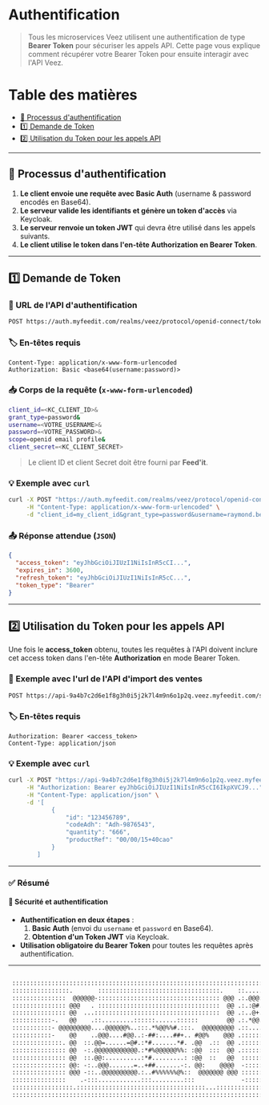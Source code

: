 # Authentification

> Tous les microservices Veez utilisent une authentification de type **Bearer Token** pour sécuriser les appels API.
> Cette page vous explique comment récupérer votre Bearer Token pour ensuite interagir avec l'API Veez.

# Table des matières

- [🔄 Processus d'authentification](#processus-authentification)
- [1️⃣ Demande de Token](#demande-token)
- [2️⃣ Utilisation du Token pour les appels API](#utilisation-token)

---

## 🔄 <a id="processus-authentification"></a> Processus d'authentification

1. **Le client envoie une requête avec Basic Auth** (username & password encodés en Base64).
2. **Le serveur valide les identifiants et génère un token d'accès** via Keycloak.
3. **Le serveur renvoie un token JWT** qui devra être utilisé dans les appels suivants.
4. **Le client utilise le token dans l'en-tête Authorization en Bearer Token**.

---

## 1️⃣ <a id="demande-token"></a> Demande de Token

### 📌 URL de l'API d'authentification

```sh
POST https://auth.myfeedit.com/realms/veez/protocol/openid-connect/token
```

### 🏷️ En-têtes requis

```http
Content-Type: application/x-www-form-urlencoded
Authorization: Basic <base64(username:password)>
```

### 📥 Corps de la requête (`x-www-form-urlencoded`)

```sh
client_id=<KC_CLIENT_ID>&
grant_type=password&
username=<VOTRE_USERNAME>&
password=<VOTRE_PASSWORD>&
scope=openid email profile&
client_secret=<KC_CLIENT_SECRET>
```

> Le client ID et client Secret doit être fourni par **Feed'it**.

### 💡 Exemple avec `curl`

```sh
curl -X POST "https://auth.myfeedit.com/realms/veez/protocol/openid-connect/token" \
     -H "Content-Type: application/x-www-form-urlencoded" \
     -d "client_id=my_client_id&grant_type=password&username=raymond.bechard&password=password123&scope=openid email profile&client_secret=my_client_secret"
```

### 📤 Réponse attendue (`JSON`)

```json
{
  "access_token": "eyJhbGciOiJIUzI1NiIsInR5cCI...",
  "expires_in": 3600,
  "refresh_token": "eyJhbGciOiJIUzI1NiIsInR5cC...",
  "token_type": "Bearer"
}
```

---

## 2️⃣ <a id="utilisation-token"></a> Utilisation du Token pour les appels API

Une fois le **access_token** obtenu, toutes les requêtes à l'API doivent inclure cet access token dans l'en-tête **Authorization** en mode Bearer Token.

### 📌 Exemple avec l'url de l'API d'import des ventes

```sh
POST https://api-9a4b7c2d6e1f8g3h0i5j2k7l4m9n6o1p2q.veez.myfeedit.com/sales/:year
```

### 🏷️ En-têtes requis

```http
Authorization: Bearer <access_token>
Content-Type: application/json
```

### 💡 Exemple avec `curl`

```sh
curl -X POST "https://api-9a4b7c2d6e1f8g3h0i5j2k7l4m9n6o1p2q.veez.myfeedit.com/sales/2025" \
     -H "Authorization: Bearer eyJhbGciOiJIUzI1NiIsInR5cCI6IkpXVCJ9..." \
     -H "Content-Type: application/json" \
     -d '[
  			{
				"id": "123456789",
				"codeAdh": "Adh-9876543",
				"quantity": "666",
				"productRef": "00/00/15+40cao"
			}
		]
```

---

### ✅ <a id="resume"></a> Résumé

#### 🔐 Sécurité et authentification

- **Authentification en deux étapes** :
  1. **Basic Auth** (envoi du `username` et `password` en Base64).
  2. **Obtention d'un Token JWT** via Keycloak.
- **Utilisation obligatoire du Bearer Token** pour toutes les requêtes après authentification.

---

```txt

 :::::::::::::::::::::::::::::::::::::::::::::::::::::::::::::::::::::::::::::::::::::::::::::::::::::::
 ::::::::::::::::.       ::::::::::::::::::::::::::::::::::.    ::.....:::::::::::::::::::::::::::::::::
 :::::::::::::::  @@@@@@-:::::::::::::::::::::::::::::::::: @@@ .:.@@@:::.    .:::::::::::::::::::::::::
 ::::::::::::::: @@@   . ::::::::::::::::::::::::::::::::::  @@ .:.:@#.:: %@@%.::    .::::::::::::::::::
 ::::::::::::::: @@  ...:::::::::::::::::::::::::::::::::::  @@ .:..@+.:-.-@@..::.@@@ ::::::::::::::::::
 :::::::::::-.   @@    .::.........::::::......::::::        @@ .:.*@@.::.    .   .@     .::::::::::::::
 :::::::::::- @@@@@@@@@....@@@@@@%..:::.*%@@%%#.:::.  @@@@@@@@@ .::....::.+@@..@@@@@@@@@@.::::::::::::::
 :::::::::::-    @@    ..@@@....#@@..:-##:....##+.. #@@%    @@@ .::::::::. %% .   :@     .::::::::::::::
 ::::::::::::::. @@  ::.@@=......=@#.:*#.......*#. .@@  .::  @@ .::::::::. %% .:. @@. ..::::::::::::::::
 ::::::::::::::: @@  -:.@@@@@@@@@@@@.:*#%@@@@@@%%: :@@  :::  @@ .::::::::. %% .:. @@: ::::::::::::::::::
 ::::::::::::::: @@  ::.@@:..........:*#.........: :@@  ::   @@  ::::::::. %% .:. @@. ::::::::::::::::::
 ::::::::::::::: @@: -:..@@@.......=..+##.......-:. @@:    @@@@  -:::::::. %% .:: @@:     ::::::::::::::
 ::::::::::::::: @@@ -::..@@@@@@@@@@.:..#%%%%%%@%::  @@@@@@@ @@@ ::::::::..@@=.:: #@@@@@@ ::::::::::::::
 :::::::::::::::    .-:::............:::.........:::             -::::::::    .::.        ::::::::::::::
 :::::::::::::::::.::::::::::::::::::::::::::::::::::::...::::::::::::::::::::::::::...:::::::::::::::::
 :::::::::::::::::::::::::::::::::::::::::::::::::::::::::::::::::::::::::::::::::::::::::::::::::::::::

```
